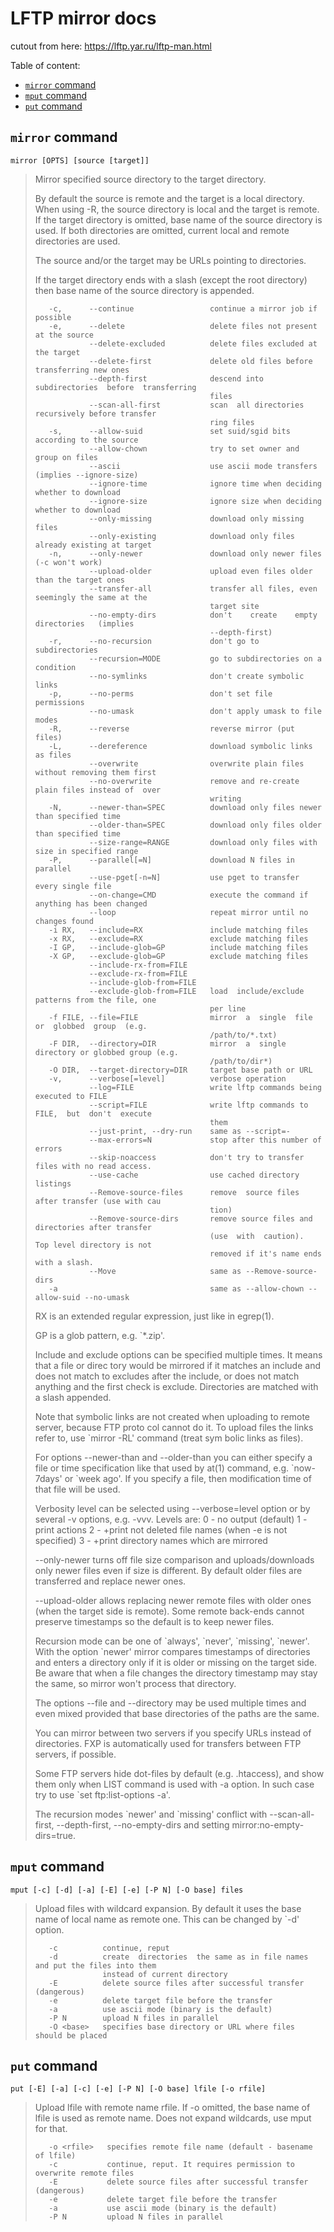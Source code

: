 # LFTP mirror docs

cutout from here: https://lftp.yar.ru/lftp-man.html

Table of content:
- [`mirror` command](#mirror-command)
- [`mput` command](#mput-command)
- [`put` command](#put-command)


## `mirror` command

`mirror [OPTS] [source [target]]`

> Mirror specified source directory to the target directory.
>
> By default the source is remote and the target is a local  directory.   When  using  -R,  the
> source directory is local and the target is remote.  If the target directory is omitted, base
> name of the source directory is used.  If both directories are  omitted,  current  local  and
> remote directories are used.
>
> The source and/or the target may be URLs pointing to directories.
>
> If  the  target directory ends with a slash (except the root directory) then base name of the
> source directory is appended.
>
>        -c,      --continue                 continue a mirror job if possible
>        -e,      --delete                   delete files not present at the source
>                 --delete-excluded          delete files excluded at the target
>                 --delete-first             delete old files before transferring new ones
>                 --depth-first              descend into  subdirectories  before  transferring
>                                            files
>                 --scan-all-first           scan  all directories recursively before transfer
>                                            ring files
>        -s,      --allow-suid               set suid/sgid bits according to the source
>                 --allow-chown              try to set owner and group on files
>                 --ascii                    use ascii mode transfers (implies --ignore-size)
>                 --ignore-time              ignore time when deciding whether to download
>                 --ignore-size              ignore size when deciding whether to download
>                 --only-missing             download only missing files
>                 --only-existing            download only files already existing at target
>        -n,      --only-newer               download only newer files (-c won't work)
>                 --upload-older             upload even files older than the target ones
>                 --transfer-all             transfer all files, even seemingly the same at the
>                                            target site
>                 --no-empty-dirs            don't    create    empty    directories   (implies
>                                            --depth-first)
>        -r,      --no-recursion             don't go to subdirectories
>                 --recursion=MODE           go to subdirectories on a condition
>                 --no-symlinks              don't create symbolic links
>        -p,      --no-perms                 don't set file permissions
>                 --no-umask                 don't apply umask to file modes
>        -R,      --reverse                  reverse mirror (put files)
>        -L,      --dereference              download symbolic links as files
>                 --overwrite                overwrite plain files without removing them first
>                 --no-overwrite             remove and re-create plain files instead of  over
>                                            writing
>        -N,      --newer-than=SPEC          download only files newer than specified time
>                 --older-than=SPEC          download only files older than specified time
>                 --size-range=RANGE         download only files with size in specified range
>        -P,      --parallel[=N]             download N files in parallel
>                 --use-pget[-n=N]           use pget to transfer every single file
>                 --on-change=CMD            execute the command if anything has been changed
>                 --loop                     repeat mirror until no changes found
>        -i RX,   --include=RX               include matching files
>        -x RX,   --exclude=RX               exclude matching files
>        -I GP,   --include-glob=GP          include matching files
>        -X GP,   --exclude-glob=GP          exclude matching files
>                 --include-rx-from=FILE
>                 --exclude-rx-from=FILE
>                 --include-glob-from=FILE
>                 --exclude-glob-from=FILE   load  include/exclude  patterns from the file, one
>                                            per line
>        -f FILE, --file=FILE                mirror  a  single  file  or  globbed  group  (e.g.
>                                            /path/to/*.txt)
>        -F DIR,  --directory=DIR            mirror  a  single directory or globbed group (e.g.
>                                            /path/to/dir*)
>        -O DIR,  --target-directory=DIR     target base path or URL
>        -v,      --verbose[=level]          verbose operation
>                 --log=FILE                 write lftp commands being executed to FILE
>                 --script=FILE              write lftp commands to  FILE,  but  don't  execute
>                                            them
>                 --just-print, --dry-run    same as --script=-
>                 --max-errors=N             stop after this number of errors
>                 --skip-noaccess            don't try to transfer files with no read access.
>                 --use-cache                use cached directory listings
>                 --Remove-source-files      remove  source files after transfer (use with cau
>                                            tion)
>                 --Remove-source-dirs       remove source files and directories after transfer
>                                            (use  with  caution).   Top level directory is not
>                                            removed if it's name ends with a slash.
>                 --Move                     same as --Remove-source-dirs
>        -a                                  same as --allow-chown --allow-suid --no-umask
> RX is an extended regular expression, just like in egrep(1).
>
> GP is a glob pattern, e.g. `*.zip'.
>
> Include and exclude options can be specified multiple times. It means that a file  or  direc
> tory  would  be  mirrored  if  it matches an include and does not match to excludes after the
> include, or does not match anything and the first check is exclude. Directories  are  matched
> with a slash appended.
>
> Note  that symbolic links are not created when uploading to remote server, because FTP proto
> col cannot do it. To upload files the links refer to, use `mirror -RL'  command  (treat  sym
> bolic links as files).
>
> For options --newer-than and --older-than you can either specify a file or time specification
> like that used by at(1) command, e.g.  \`now-7days' or \`week ago'. If you specify a file, then
> modification time of that file will be used.
>
> Verbosity  level  can be selected using --verbose=level option or by several -v options, e.g.
> -vvv. Levels are:
>        0 - no output (default)
>        1 - print actions
>        2 - +print not deleted file names (when -e is not specified)
>        3 - +print directory names which are mirrored
>
> --only-newer turns off file size comparison and uploads/downloads only newer  files  even  if
> size is different. By default older files are transferred and replace newer ones.
>
> --upload-older  allows  replacing newer remote files with older ones (when the target side is
> remote). Some remote back-ends cannot preserve timestamps so the default  is  to  keep  newer
> files.
>
> Recursion  mode  can be one of \`always', \`never', \`missing', \`newer'. With the option \`newer'
> mirror compares timestamps of directories and enters a directory only if it is older or missing
> on  the  target side. Be aware that when a file changes the directory timestamp may stay
> the same, so mirror won't process that directory.
>
> The options --file and --directory may be used multiple times and even  mixed  provided  that
> base directories of the paths are the same.
>
> You  can mirror between two servers if you specify URLs instead of directories.  FXP is automatically
> used for transfers between FTP servers, if possible.
>
> Some FTP servers hide dot-files by default (e.g. .htaccess), and show  them  only  when  LIST
> command is used with -a option. In such case try to use `set ftp:list-options -a'.
>
> The  recursion  modes  \`newer'  and  \`missing' conflict with --scan-all-first, --depth-first,
> --no-empty-dirs and setting mirror:no-empty-dirs=true.


## `mput` command

`mput [-c] [-d] [-a] [-E] [-e] [-P N] [-O base] files`

> Upload files with wildcard expansion. By default it uses the  base  name  of  local  name  as
> remote one. This can be changed by `-d' option.
>
>        -c          continue, reput
>        -d          create  directories  the same as in file names and put the files into them
>                    instead of current directory
>        -E          delete source files after successful transfer (dangerous)
>        -e          delete target file before the transfer
>        -a          use ascii mode (binary is the default)
>        -P N        upload N files in parallel
>        -O <base>   specifies base directory or URL where files should be placed


## `put` command

`put [-E] [-a] [-c] [-e] [-P N] [-O base] lfile [-o rfile]`

> Upload lfile with remote name rfile. If -o omitted, the base name of lfile is used as  remote
> name. Does not expand wildcards, use mput for that.
>
>        -o <rfile>   specifies remote file name (default - basename of lfile)
>        -c           continue, reput. It requires permission to overwrite remote files
>        -E           delete source files after successful transfer (dangerous)
>        -e           delete target file before the transfer
>        -a           use ascii mode (binary is the default)
>        -P N         upload N files in parallel
